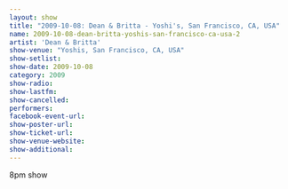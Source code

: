 ```yaml
---
layout: show
title: "2009-10-08: Dean & Britta - Yoshi's, San Francisco, CA, USA"
name: 2009-10-08-dean-britta-yoshis-san-francisco-ca-usa-2
artist: 'Dean & Britta'
show-venue: "Yoshis, San Francisco, CA, USA"
show-setlist: 
show-date: 2009-10-08
category: 2009
show-radio: 
show-lastfm: 
show-cancelled: 
performers: 
facebook-event-url: 
show-poster-url: 
show-ticket-url: 
show-venue-website: 
show-additional: 
---
```


8pm show